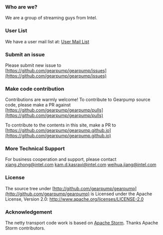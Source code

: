 ### Who are we?

We are a group of streaming guys from Intel.

### User List 

We have a user mail list at: [User Mail List](https://groups.google.com/forum/#!forum/gearpump-user)

### Submit an issue

Please submit new issue to [https://github.com/gearpump/gearpump/issues](https://github.com/gearpump/gearpump/issues)

### Make code contribution

Contributions are warmly welcome! To contribute to Gearpump source code, please make a PR against [https://github.com/gearpump/gearpump/pulls](https://github.com/gearpump/gearpump/pulls)

To contribute to the contents in this site, make a PR to [https://github.com/gearpump/gearpump.github.io](https://github.com/gearpump/gearpump.github.io)

### More Technical Support

For business cooperation and support, please contact <xiang.zhong@intel.com> <kam.d.kasravi@intel.com> <weihua.jiang@intel.com>

### License

The source tree under [http://github.com/gearpump/gearpump](http://github.com/gearpump/gearpump) is
Licensed under the Apache License, Version 2.0: http://www.apache.org/licenses/LICENSE-2.0

### Acknowledgement

The netty transport code work is based on [Apache Storm](http://storm.apache.org/). Thanks Apache Storm contributors.

